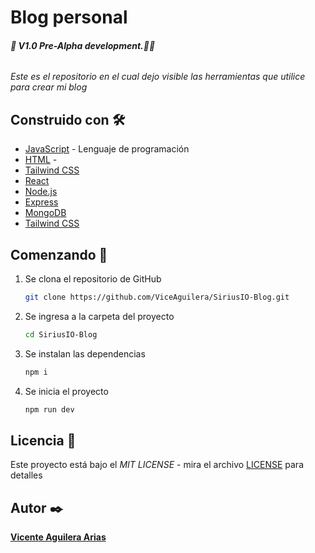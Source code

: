 # Blog personal

###### ***🚧 V1.0  Pre-Alpha development.🚧🔨***

_Este es el repositorio en el cual dejo visible las herramientas que utilice para crear mi blog_

## Construido con 🛠️

- [JavaScript](https://developer.mozilla.org/en-US/docs/Web/JavaScript) - Lenguaje de programación
- [HTML](https://developer.mozilla.org/en-US/docs/Web/HTML) - 
- [Tailwind CSS](https://tailwindcss.com/) 
- [React](https://reactjs.org/)
- [Node.js](https://nodejs.org/)
- [Express](https://expressjs.com/)
- [MongoDB](https://www.mongodb.com/)
- [Tailwind CSS](https://tailwindcss.com/)

## Comenzando 🚀

1. Se clona el repositorio de GitHub
    ```bash
    git clone https://github.com/ViceAguilera/SiriusIO-Blog.git
    ```
  
2. Se ingresa a la carpeta del proyecto
    ```bash
    cd SiriusIO-Blog
    ```
  
3. Se instalan las dependencias
    ```bash
    npm i
    ```
    
4. Se inicia el proyecto
    ```bash
    npm run dev
    ```

   
## Licencia 📄

Este proyecto está bajo el _MIT LICENSE_ - mira el archivo [LICENSE](LICENSE) para detalles

## Autor ✒️

[**Vicente Aguilera Arias**](https://github.com/ViceAguilera)